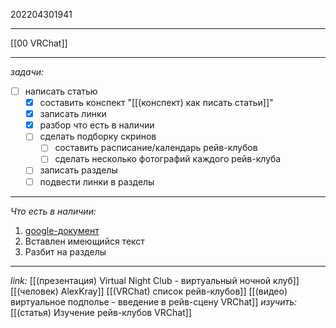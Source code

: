 202204301941
***
[[00 VRChat]]
***
*задачи:*
- [ ] написать статью
	- [x] составить конспект "[[(конспект) как писать статьи]]"
	- [x] записать линки
	- [x] разбор что есть в наличии
	- [ ] сделать подборку скринов
		- [ ] составить расписание/календарь рейв-клубов
		- [ ] сделать несколько фотографий каждого рейв-клуба
	- [ ] записать разделы
	- [ ] подвести линки в разделы
***
*Что есть в наличии:*
1. [google-документ](https://docs.google.com/document/d/19Xl17YsxS7b7zwZztuwc8HawkEmQDwBU4eOBktecezU/edit#)
2. Вставлен имеющийся текст
3. Разбит на разделы
***
*link:*
[[(презентация) Virtual Night Club - виртуальный ночной клуб]]
[[(человек) AlexKray]]
[[(VRChat) список рейв-клубов]]
[[(видео) виртуальное подполье - введение в рейв-сцену VRChat]]
*изучить:*
[[(статья) Изучение рейв-клубов VRChat]]